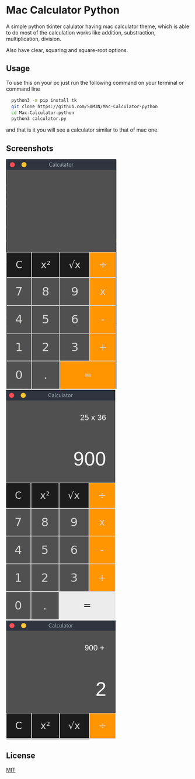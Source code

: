 
# Mac Calculator Python

A simple python tkinter calulator having mac calculator theme, which is able to do most of the calculation works like addition, substraction, multiplication, division.

Also have clear, squaring and square-root options.

## Usage

To use this on your pc just run the following command on your terminal or command line

```bash
  python3 -m pip install tk
  git clone https://github.com/S0M3N/Mac-Calculator-python
  cd Mac-Calculator-python
  python3 calculator.py
```
and that is it you will see a calculator similar to that of 
mac one.

## Screenshots

![App Screenshot](https://github.com/S0M3N/Mac-Calculator-python/blob/main/images/Screenshot%20from%202022-08-13%2017-18-29.png)
![App Screenshot](https://github.com/S0M3N/Mac-Calculator-python/blob/main/images/Screenshot%20from%202022-08-13%2017-19-11.png)
![App Screenshot](https://github.com/S0M3N/Mac-Calculator-python/blob/main/images/Screenshot%20from%202022-08-13%2017-19-28.png)

## License

[MIT](https://choosealicense.com/licenses/mit/)

